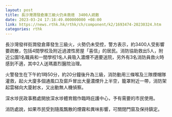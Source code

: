 ```yaml
---
layout: post
title: 長沙灣潤發倉庫三級火仍未救熄　3400人疏散
date: 2023-03-24 17:18:49.000000000 +08:00
link: https://news.rthk.hk/rthk/ch/component/k2/1693474-20230324.htm
categories: rthk
---
```


長沙灣發祥街潤發倉庫發生三級火，火勢仍未受控，警方表示，約3400人受影響要疏散，包括4間學校及附近過渡性房屋「喜信」的居民。消防協助救出5人，附近公園1名職員和一間學校1名人員吸入濃煙不適要送院，另外有3名消防員救火時感到不適，其中2人送瑪嘉烈醫院治理。

火警發生在下午約1時50分，約20分鐘後升為三級，消防動用三條喉及三隊煙帽隊灌救，起火大廈多個通風口及窗戶冒出大量濃煙升上半空，籠罩附近一帶，消防架起雲梯向大廈射水，又出動無人機偵察。

深水埗民政事務處開放深水埗體育館作臨時庇護中心，予有需要的市民使用。

消防處說，如果市民受到隨風飄散的煙霧和異味影響，可關閉門窗及保持鎮定。
